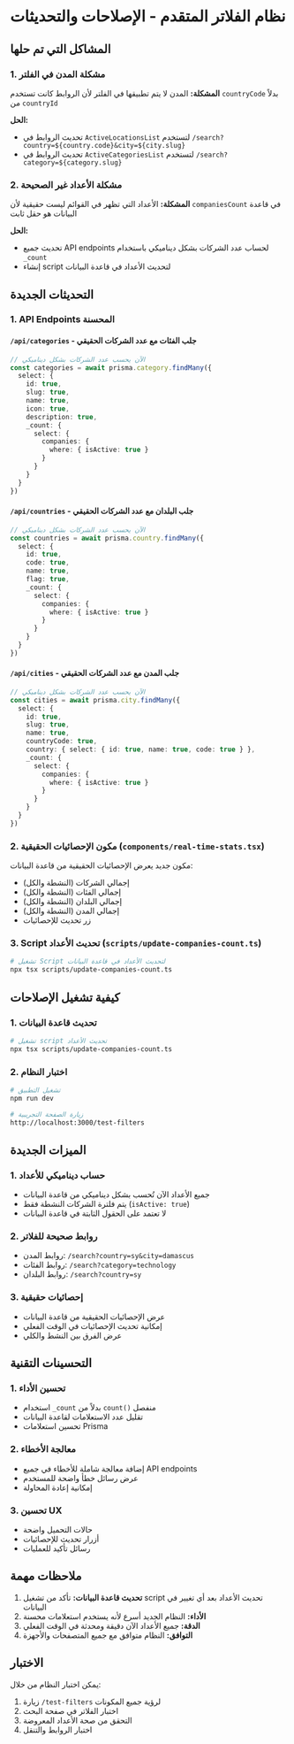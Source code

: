 # نظام الفلاتر المتقدم - الإصلاحات والتحديثات

## المشاكل التي تم حلها

### 1. مشكلة المدن في الفلتر
**المشكلة:** المدن لا يتم تطبيقها في الفلتر لأن الروابط كانت تستخدم `countryCode` بدلاً من `countryId`

**الحل:** 
- تحديث الروابط في `ActiveLocationsList` لتستخدم `/search?country=${country.code}&city=${city.slug}`
- تحديث الروابط في `ActiveCategoriesList` لتستخدم `/search?category=${category.slug}`

### 2. مشكلة الأعداد غير الصحيحة
**المشكلة:** الأعداد التي تظهر في القوائم ليست حقيقية لأن `companiesCount` في قاعدة البيانات هو حقل ثابت

**الحل:**
- تحديث جميع API endpoints لحساب عدد الشركات بشكل ديناميكي باستخدام `_count`
- إنشاء script لتحديث الأعداد في قاعدة البيانات

## التحديثات الجديدة

### 1. API Endpoints المحسنة

#### `/api/categories` - جلب الفئات مع عدد الشركات الحقيقي
```typescript
// الآن يحسب عدد الشركات بشكل ديناميكي
const categories = await prisma.category.findMany({
  select: {
    id: true,
    slug: true,
    name: true,
    icon: true,
    description: true,
    _count: {
      select: {
        companies: {
          where: { isActive: true }
        }
      }
    }
  }
})
```

#### `/api/countries` - جلب البلدان مع عدد الشركات الحقيقي
```typescript
// الآن يحسب عدد الشركات بشكل ديناميكي
const countries = await prisma.country.findMany({
  select: {
    id: true,
    code: true,
    name: true,
    flag: true,
    _count: {
      select: {
        companies: {
          where: { isActive: true }
        }
      }
    }
  }
})
```

#### `/api/cities` - جلب المدن مع عدد الشركات الحقيقي
```typescript
// الآن يحسب عدد الشركات بشكل ديناميكي
const cities = await prisma.city.findMany({
  select: {
    id: true,
    slug: true,
    name: true,
    countryCode: true,
    country: { select: { id: true, name: true, code: true } },
    _count: {
      select: {
        companies: {
          where: { isActive: true }
        }
      }
    }
  }
})
```

### 2. مكون الإحصائيات الحقيقية (`components/real-time-stats.tsx`)

مكون جديد يعرض الإحصائيات الحقيقية من قاعدة البيانات:
- إجمالي الشركات (النشطة والكل)
- إجمالي الفئات (النشطة والكل)
- إجمالي البلدان (النشطة والكل)
- إجمالي المدن (النشطة والكل)
- زر تحديث للإحصائيات

### 3. Script تحديث الأعداد (`scripts/update-companies-count.ts`)

```bash
# تشغيل Script لتحديث الأعداد في قاعدة البيانات
npx tsx scripts/update-companies-count.ts
```

## كيفية تشغيل الإصلاحات

### 1. تحديث قاعدة البيانات
```bash
# تشغيل script تحديث الأعداد
npx tsx scripts/update-companies-count.ts
```

### 2. اختبار النظام
```bash
# تشغيل التطبيق
npm run dev

# زيارة الصفحة التجريبية
http://localhost:3000/test-filters
```

## الميزات الجديدة

### 1. حساب ديناميكي للأعداد
- جميع الأعداد الآن تُحسب بشكل ديناميكي من قاعدة البيانات
- يتم فلترة الشركات النشطة فقط (`isActive: true`)
- لا تعتمد على الحقول الثابتة في قاعدة البيانات

### 2. روابط صحيحة للفلاتر
- روابط المدن: `/search?country=sy&city=damascus`
- روابط الفئات: `/search?category=technology`
- روابط البلدان: `/search?country=sy`

### 3. إحصائيات حقيقية
- عرض الإحصائيات الحقيقية من قاعدة البيانات
- إمكانية تحديث الإحصائيات في الوقت الفعلي
- عرض الفرق بين النشط والكلي

## التحسينات التقنية

### 1. تحسين الأداء
- استخدام `_count` بدلاً من `count()` منفصل
- تقليل عدد الاستعلامات لقاعدة البيانات
- تحسين استعلامات Prisma

### 2. معالجة الأخطاء
- إضافة معالجة شاملة للأخطاء في جميع API endpoints
- عرض رسائل خطأ واضحة للمستخدم
- إمكانية إعادة المحاولة

### 3. تحسين UX
- حالات التحميل واضحة
- أزرار تحديث للإحصائيات
- رسائل تأكيد للعمليات

## ملاحظات مهمة

1. **تحديث قاعدة البيانات:** تأكد من تشغيل script تحديث الأعداد بعد أي تغيير في البيانات
2. **الأداء:** النظام الجديد أسرع لأنه يستخدم استعلامات محسنة
3. **الدقة:** جميع الأعداد الآن دقيقة ومحدثة في الوقت الفعلي
4. **التوافق:** النظام متوافق مع جميع المتصفحات والأجهزة

## الاختبار

يمكن اختبار النظام من خلال:
1. زيارة `/test-filters` لرؤية جميع المكونات
2. اختبار الفلاتر في صفحة البحث
3. التحقق من صحة الأعداد المعروضة
4. اختبار الروابط والتنقل
